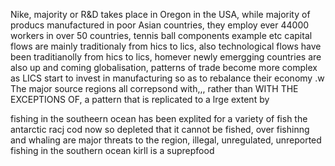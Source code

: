 Nike, majority or R&D takes place in Oregon in the USA, while majority of producs manufactured in poor Asian countries, they employ ever 44000 workers in over 50 countries, tennis ball components example etc
capital flows are mainly traditionaly from hics to lics, also technological flows have been traditianolly from hics to lics, homever newly emergging countries are also up and coming
globalisation, patterns of trade become more complex as LICS start to invest in manufacturing so as to rebalance their economy
.w
The major source regions all correpsond with,,, rather than WITH THE EXCEPTIONS OF, a pattern that is replicated to a lrge extent by 

fishing in the southeern ocean has been explited for a variety of fish the antarctic racj cod now so depleted that it cannot be fished, over fishinng and whaling are major threats to the region, illegal,  unregulated, unreported fishing in the southern ocean
kirll is a suprepfood
